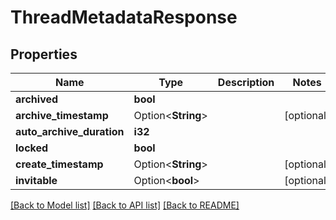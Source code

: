 # ThreadMetadataResponse

## Properties

Name | Type | Description | Notes
------------ | ------------- | ------------- | -------------
**archived** | **bool** |  | 
**archive_timestamp** | Option<**String**> |  | [optional]
**auto_archive_duration** | **i32** |  | 
**locked** | **bool** |  | 
**create_timestamp** | Option<**String**> |  | [optional]
**invitable** | Option<**bool**> |  | [optional]

[[Back to Model list]](../README.md#documentation-for-models) [[Back to API list]](../README.md#documentation-for-api-endpoints) [[Back to README]](../README.md)


